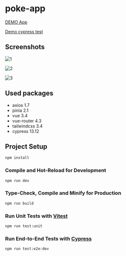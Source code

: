 # poke-app

[DEMO App](https://drive.google.com/file/d/1CCb76R59CWOsJ3glvVrZhbnVUlJXTI-9/view?usp=sharing)

[Demo cypress test](https://drive.google.com/file/d/1ZqqMI3ZWaArEqGAfSGBwLvCd2wcvyFxd/view?usp=sharing)

## Screenshots

![1](https://github.com/user-attachments/assets/13bfcaf7-d9bb-4f8e-a561-a83947a1b20f)

![2](https://github.com/user-attachments/assets/32ffa6f4-7541-47bb-b36a-0c0858892aad)

![3](https://github.com/user-attachments/assets/296abfc7-e293-4508-a9e6-34729f3d6d88)


## Used packages

- axios 1.7
- pinia 2.1
- vue 3.4
- vue-router 4.3
- tailwindcss 3.4
- cypress 13.12

## Project Setup

```sh
npm install
```

### Compile and Hot-Reload for Development

```sh
npm run dev
```

### Type-Check, Compile and Minify for Production

```sh
npm run build
```

### Run Unit Tests with [Vitest](https://vitest.dev/)

```sh
npm run test:unit
```

### Run End-to-End Tests with [Cypress](https://www.cypress.io/)

```sh
npm run test:e2e:dev
```
